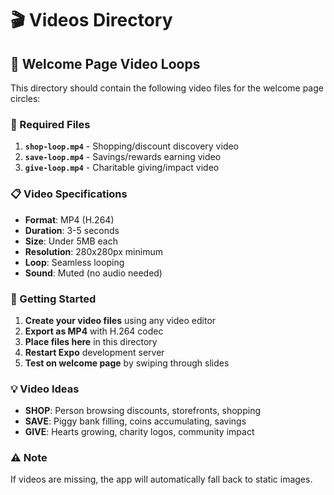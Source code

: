 # 🎬 Videos Directory

## 📱 Welcome Page Video Loops

This directory should contain the following video files for the welcome page circles:

### 🎯 Required Files

1. **`shop-loop.mp4`** - Shopping/discount discovery video
2. **`save-loop.mp4`** - Savings/rewards earning video  
3. **`give-loop.mp4`** - Charitable giving/impact video

### 📋 Video Specifications

- **Format**: MP4 (H.264)
- **Duration**: 3-5 seconds
- **Size**: Under 5MB each
- **Resolution**: 280x280px minimum
- **Loop**: Seamless looping
- **Sound**: Muted (no audio needed)

### 🚀 Getting Started

1. **Create your video files** using any video editor
2. **Export as MP4** with H.264 codec
3. **Place files here** in this directory
4. **Restart Expo** development server
5. **Test on welcome page** by swiping through slides

### 💡 Video Ideas

- **SHOP**: Person browsing discounts, storefronts, shopping
- **SAVE**: Piggy bank filling, coins accumulating, savings
- **GIVE**: Hearts growing, charity logos, community impact

### ⚠️ Note

If videos are missing, the app will automatically fall back to static images.
